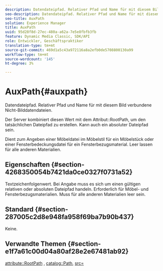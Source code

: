 ```yaml
---
description: Datendateipfad. Relativer Pfad und Name für mit diesem Bild verbundene Nicht-Bilddatendateien.
seo-description: Datendateipfad. Relativer Pfad und Name für mit diesem Bild verbundene Nicht-Bilddatendateien.
seo-title: AuxPath
solution: Experience Manager
title: AuxPath
uuid: 95d28f8d-27ec-480a-a62a-7e5e8fbfb3fb
feature: Dynamic Media Classic, SDK/API
role: Entwickler, Geschäftspraktiker
translation-type: tm+mt
source-git-commit: 469d1a5c43a972116a8a2efb0de5708800130a99
workflow-type: tm+mt
source-wordcount: '145'
ht-degree: 3%

---
```



# AuxPath{#auxpath}

Datendateipfad. Relativer Pfad und Name für mit diesem Bild verbundene Nicht-Bilddatendateien.

Der Server kombiniert diesen Wert mit dem Attribut::RootPath, um den tatsächlichen Dateipfad zu erstellen. Kann auch ein absoluter Dateipfad sein.

Dient zum Angeben einer Möbeldatei im Möbelstil für ein Möbelstück oder einer Fensterbedeckungsdatei für ein Fensterbezugsmaterial. Leer lassen für alle anderen Materialien.

## Eigenschaften {#section-4268350054b7421da0ce0327f0731a52}

Textzeichenfolgenwert. Bei Angabe muss es sich um einen gültigen relativen oder absoluten Dateipfad handeln. Erforderlich für Möbel- und Fensterbezugsmaterialien. Muss für alle anderen Materialien leer sein.

## Standard {#section-287005c2d8e948fa958f69ba7b90b437}

Keine.

## Verwandte Themen {#section-e1f7a61c00d04a80af28e2e67481ab92}

[attribute::RootPath](../../../../../ir-api/material-cat/image-rendering-api-ref/c-ir-material-catalog/c-ir-attributes-reference/r-ir-rootpath.md#reference-a4d7c96b62e14fcbad1740c702f160f3) ,  [catalog::Path](../../../../../ir-api/material-cat/image-rendering-api-ref/c-ir-material-catalog/c-ir-material-data-reference/r-ir-path.md#reference-59ebb624250a4965ad1737578a2ab590),  [src=](../../../../../ir-api/http-protocol/image-rendering-api-ref/c-ir-http-protocol-ref/c-ir-http-protocol-command-reference/r-ir-src.md#reference-62c98abad22149d68d405ed6aaff8272)
